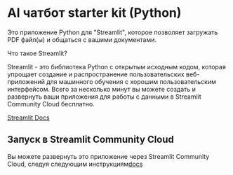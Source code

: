 # AI чатбот starter kit (Python)

Это приложение Python для "Streamlit", которое позволяет загружать PDF файл(ы) и общаться с вашими документами.

Что такое Streamlit?

Streamlit - это библиотека Python с открытым исходным кодом, которая упрощает создание и распространение пользовательских веб-приложений для машинного обучения c хорошим пользовательским интерфейсом. Всего за несколько минут вы можете создать и развернуть ваши приложения для работы с данными в Streamlit Community Cloud бесплатно.

[Streamlit Docs](https://docs.streamlit.io/)


## Запуск в Streamlit Community Cloud

Вы можете развернуть это приложение через Streamlit Community Cloud, следуя следующим инструкциям[docs](https://docs.streamlit.io/streamlit-community-cloud/get-started)

